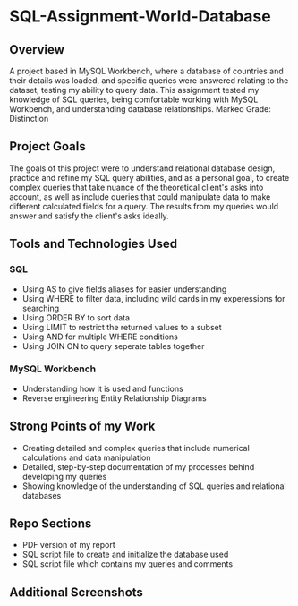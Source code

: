 # SQL-Assignment-World-Database

## Overview
A project based in MySQL Workbench, where a database of countries and their details was loaded, and specific queries were answered relating to the dataset, testing my ability to query data. This assignment tested my knowledge of SQL queries, being comfortable working with MySQL Workbench, and understanding database relationships. Marked Grade: Distinction

## Project Goals
The goals of this project were to understand relational database design, practice and refine my SQL query abilities, and as a personal goal, to create complex queries that take nuance of the theoretical client's asks into account, as well as include queries that could manipulate data to make different calculated fields for a query. The results from my queries would answer and satisfy the client's asks ideally.

## Tools and Technologies Used
### SQL
- Using AS to give fields aliases for easier understanding
- Using WHERE to filter data, including wild cards in my experessions for searching
- Using ORDER BY to sort data
- Using LIMIT to restrict the returned values to a subset
- Using AND for multiple WHERE conditions
- Using JOIN ON to query seperate tables together

### MySQL Workbench
- Understanding how it is used and functions
- Reverse engineering Entity Relationship Diagrams

## Strong Points of my Work
- Creating detailed and complex queries that include numerical calculations and data manipulation
- Detailed, step-by-step documentation of my processes behind developing my queries
- Showing knowledge of the understanding of SQL queries and relational databases

## Repo Sections
- PDF version of my report
- SQL script file to create and initialize the database used
- SQL script file which contains my queries and comments

## Additional Screenshots
